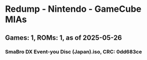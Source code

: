 # Redump - Nintendo - GameCube MIAs
## Games: 1, ROMs: 1, as of 2025-05-26

### SmaBro DX Event-you Disc (Japan).iso, CRC: 0dd683ce
